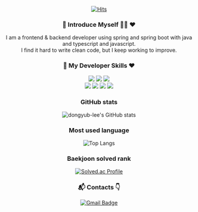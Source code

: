 <div align=center>
  
[![Hits](https://hits.seeyoufarm.com/api/count/incr/badge.svg?url=https%3A%2F%2Fgithub.com%2Fdongyub-lee%2Fhit-counter&count_bg=%2379C83D&title_bg=%23555555&icon=&icon_color=%23E7E7E7&title=hits&edge_flat=false)](https://hits.seeyoufarm.com)



### 🙌 Introduce Myself 🙇‍♂️ ❤
I am a frontend & backend developer using spring and spring boot with java and typescript and javascript.  
I find it hard to write clean code, but I keep working to improve.
<br>

### 🤝 My Developer Skills ❤️
![](https://img.shields.io/badge/JAVA-3399FF?style=for-the-badge&logo=java&logoColor=white)
![](https://img.shields.io/badge/TypeScript-FFFFFF?style=for-the-badge&logo=typescript&logoColor=orange)
![](https://img.shields.io/badge/Javascript-FFCC66?style=for-the-badge&logo=javascript&logoColor=white)  
![](https://img.shields.io/badge/Spring-6DB33F?style=for-the-badge&logo=spring&logoColor=white)
![](https://img.shields.io/badge/SpringBoot-5DB13F?style=for-the-badge&logo=springboot&logoColor=white)
![](https://img.shields.io/badge/DOCKER-4459A1?style=for-the-badge&logo=DOCKER&logoColor=white)
![](https://img.shields.io/badge/Kubernetes-326CE5?style=for-the-badge&logo=Kubernetes&logoColor=white)
<br>

### GitHub stats
![dongyub-lee's GitHub stats](https://github-readme-stats.vercel.app/api?username=dongyub-lee&show_icons=true&theme=dracula)  

### Most used language
![Top Langs](https://github-readme-stats.vercel.app/api/top-langs/?username=dongyub-lee&layout=compact&theme=highcontrast)

### Baekjoon solved rank
[![Solved.ac Profile](http://mazassumnida.wtf/api/generate_badge?boj=ldyydl)](https://solved.ac/ldyydl)

### :mailbox_with_mail: Contacts 👇
[![Gmail Badge](https://img.shields.io/badge/-Gmail-d14836?style=flat-square&logo=Gmail&logoColor=white&link=mailto:imbecile2222@gmail.com)](mailto:imbecile2222@gmail.com)

</div>
